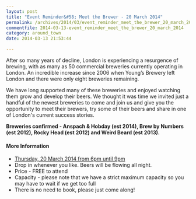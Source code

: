 ```yaml
---
layout: post
title: "Event Reminder&#58; Meet the Brewer - 20 March 2014"
permalink: /archives/2014/03/event_reminder_meet_the_brewer_20_march_2014.html
commentfile: 2014-03-13-event_reminder_meet_the_brewer_20_march_2014
category: around_town
date: 2014-03-13 21:53:44

---
```


After so many years of decline, London is experiencing a resurgence of brewing, with as many as 50 commercial breweries currently operating in London. An incredible increase since 2006 when Youngʼs Brewery left London and there were only eight breweries remaining.

We have long supported many of these breweries and enjoyed watching them grow and develop their beers. We thought it was time we invited just a handful of the newest breweries to come and join us and give you the opportunity to meet their brewers, try some of their beers and share in one of London's current success stories.

**Breweries confirmed - Anspach & Hobday (est 2014), Brew by Numbers (est 2012), Rocky Head (est 2012) and Weird Beard (est 2013).**

#### More Information

-   [Thursday, 20 March 2014 from 6pm until 9pm](/event/event/200705144382)
-   Drop in whenever you like. Beers will be flowing all night.
-   Price - FREE to attend
-   Capacity - please note that we have a strict maximum capacity so you may have to wait if we get too full
-   There is no need to book, please just come along!
